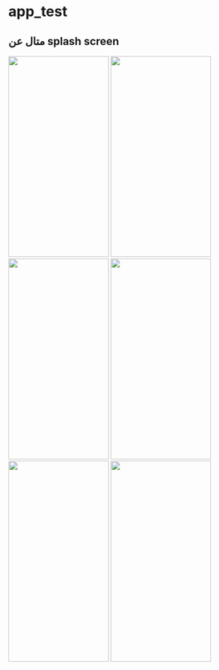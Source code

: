 # app_test
## متال عن splash screen
<img src="https://github.com/alooosh92/app_test/assets/72915761/2b7f1752-e369-46e2-8e68-12587556fa4d" width="200" height="400" />
<img src="https://github.com/alooosh92/app_test/assets/72915761/fc98d2b0-fd4f-48c0-ab2e-676c77e99b90" width="200" height="400" />
<img src="https://github.com/alooosh92/app_test/assets/72915761/f512836d-fd63-4d9b-ba59-862451db5fc8" width="200" height="400" />
<img src="https://github.com/alooosh92/app_test/assets/72915761/d95b618a-5476-40ba-8569-072404fc1628" width="200" height="400" />
<img src="https://github.com/alooosh92/app_test/assets/72915761/2f9c31aa-18e3-4e88-92ee-c8a43793345f" width="200" height="400" />
<img src="https://github.com/alooosh92/app_test/assets/72915761/ed1eeaaa-a3b4-4b13-83a9-2821302d5c49" width="200" height="400" />
